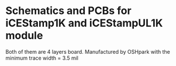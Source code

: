 # Schematics and PCBs for iCEStamp1K and iCEStampUL1K module

Both of them are 4 layers board. Manufactured by OSHpark with the minimum trace width = 3.5 mil 